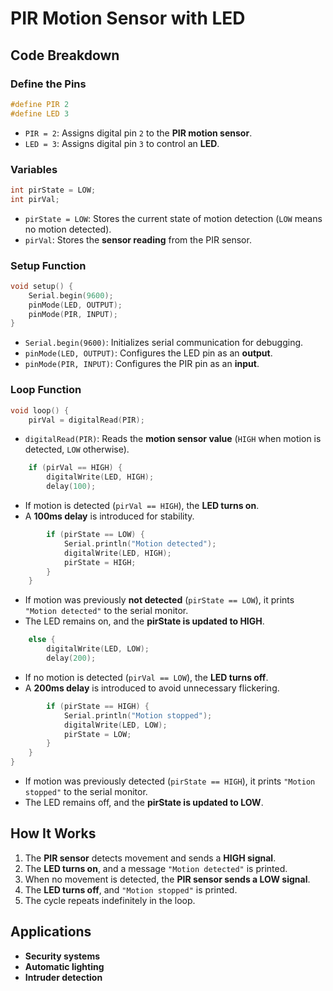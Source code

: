 
# PIR Motion Sensor with LED

## Code Breakdown

### Define the Pins
```cpp
#define PIR 2
#define LED 3
```
- `PIR = 2`: Assigns digital pin `2` to the **PIR motion sensor**.
- `LED = 3`: Assigns digital pin `3` to control an **LED**.

### Variables
```cpp
int pirState = LOW;
int pirVal;
```
- `pirState = LOW`: Stores the current state of motion detection (`LOW` means no motion detected).
- `pirVal`: Stores the **sensor reading** from the PIR sensor.

### Setup Function
```cpp
void setup() {
    Serial.begin(9600);
    pinMode(LED, OUTPUT);
    pinMode(PIR, INPUT);
}
```
- `Serial.begin(9600)`: Initializes serial communication for debugging.
- `pinMode(LED, OUTPUT)`: Configures the LED pin as an **output**.
- `pinMode(PIR, INPUT)`: Configures the PIR pin as an **input**.

### Loop Function
```cpp
void loop() {
    pirVal = digitalRead(PIR);
```
- `digitalRead(PIR)`: Reads the **motion sensor value** (`HIGH` when motion is detected, `LOW` otherwise).

```cpp
    if (pirVal == HIGH) {
        digitalWrite(LED, HIGH);
        delay(100);
```
- If motion is detected (`pirVal == HIGH`), the **LED turns on**.
- A **100ms delay** is introduced for stability.

```cpp
        if (pirState == LOW) {
            Serial.println("Motion detected");
            digitalWrite(LED, HIGH);
            pirState = HIGH;
        }
    }
```
- If motion was previously **not detected** (`pirState == LOW`), it prints `"Motion detected"` to the serial monitor.
- The LED remains on, and the **pirState is updated to HIGH**.

```cpp
    else {
        digitalWrite(LED, LOW);
        delay(200);
```
- If no motion is detected (`pirVal == LOW`), the **LED turns off**.
- A **200ms delay** is introduced to avoid unnecessary flickering.

```cpp
        if (pirState == HIGH) {
            Serial.println("Motion stopped");
            digitalWrite(LED, LOW);
            pirState = LOW;
        }
    }
}
```
- If motion was previously detected (`pirState == HIGH`), it prints `"Motion stopped"` to the serial monitor.
- The LED remains off, and the **pirState is updated to LOW**.

## How It Works
1. The **PIR sensor** detects movement and sends a **HIGH signal**.
2. The **LED turns on**, and a message `"Motion detected"` is printed.
3. When no movement is detected, the **PIR sensor sends a LOW signal**.
4. The **LED turns off**, and `"Motion stopped"` is printed.
5. The cycle repeats indefinitely in the loop.

## Applications
- **Security systems**
- **Automatic lighting**
- **Intruder detection**

